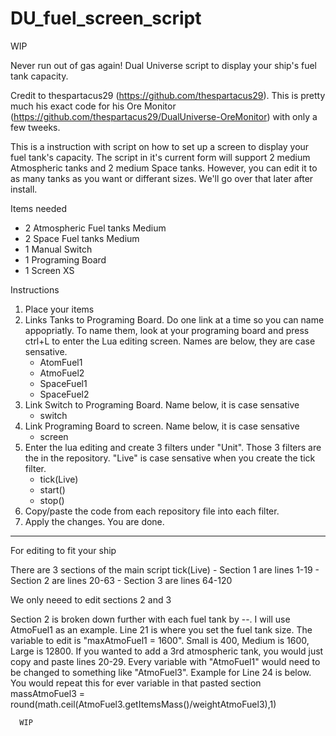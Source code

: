 # DU_fuel_screen_script

WIP

Never run out of gas again! Dual Universe script to display your ship's fuel tank capacity. 

Credit to thespartacus29 (https://github.com/thespartacus29). This is pretty much his exact code for his Ore Monitor (https://github.com/thespartacus29/DualUniverse-OreMonitor) with only a few tweeks. 

This is a instruction with script on how to set up a screen to display your fuel tank's capacity. The script in it's current form will support 2 medium Atmospheric tanks and 2 medium Space tanks. However, you can edit it to as many tanks as you want or differant sizes. We'll go over that later after install. 

Items needed
- 2 Atmospheric Fuel tanks Medium
- 2 Space Fuel tanks Medium
- 1 Manual Switch
- 1 Programing Board
- 1 Screen XS 

Instructions
1. Place your items
2. Links Tanks to Programing Board. Do one link at a time so you can name appopriatly. To name them, look at your programing board and press ctrl+L to enter the Lua editing screen. Names are below, they are case sensative. 
      - AtomFuel1
      - AtmoFuel2
      - SpaceFuel1
      - SpaceFuel2
3. Link Switch to Programing Board. Name below, it is case sensative
      - switch
4. Link Programing Board to screen. Name below, it is case sensative
      - screen
5. Enter the lua editing and create 3 filters under "Unit". Those 3 filters are the in the repository. "Live" is case sensative when you create the tick filter. 
      - tick(Live)
      - start()
      - stop()
6. Copy/paste the code from each repository file into each filter. 
7. Apply the changes. You are done. 

------------------------------------------------------------------------------

For editing to fit your ship

There are 3 sections of the main script tick(Live)
      - Section 1 are lines 1-19
      - Section 2 are lines 20-63
      - Section 3 are lines 64-120

We only neeed to edit sections 2 and 3

Section 2 is broken down further with each fuel tank by --. I will use AtmoFuel1 as an example. Line 21 is where you set the fuel tank size. The variable to edit is "maxAtmoFuel1 = 1600". Small is 400, Medium is 1600, Large is 12800. If you wanted to add a 3rd atmospheric tank, you would just copy and paste lines 20-29. Every variable with "AtmoFuel1" would need to be changed to something like "AtmoFuel3". Example for Line 24 is below. You would repeat this for ever variable in that pasted section
      massAtmoFuel3 = round(math.ceil(AtmoFuel3.getItemsMass()/weightAtmoFuel3),1)
      
      
      WIP
